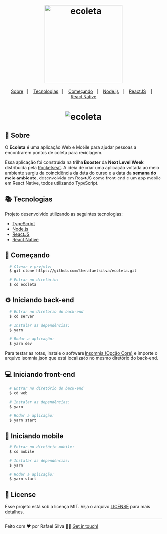 <h1 align="center">
    <img alt="ecoleta" src="https://ik.imagekit.io/wxjs8ddgsv/logo_8saCUID-F.png" width="250px" />
</h1>

<p align="center">
  <a href="#page_with_curl-sobre">Sobre</a>&nbsp;&nbsp;&nbsp;|&nbsp;&nbsp;&nbsp;
  <a href="#books-requisitos">Tecnologias</a>&nbsp;&nbsp;&nbsp;|&nbsp;&nbsp;&nbsp;
  <a href="#rocket-começando">Começando</a>&nbsp;&nbsp;&nbsp;|&nbsp;&nbsp;&nbsp;
  <a href="#gear-iniciando-back-end">Node.js</a>&nbsp;&nbsp;&nbsp;|&nbsp;&nbsp;&nbsp;
  <a href="#computer-iniciando-front-end">ReactJS</a> &nbsp;&nbsp;&nbsp;|&nbsp;&nbsp;&nbsp;
  <a href="#iphone-iniciando-mobile">React Native</a>
</p>

<h1 align="center">
    <img alt="ecoleta" src="https://res.cloudinary.com/therafaelsilva/image/upload/v1591044986/ecoletas_wo9pap.png" />
</h1>

## :page_with_curl: Sobre
O <strong>Ecoleta</strong> é uma aplicação Web e Mobile para ajudar pessoas a encontrarem pontos de coleta para reciclagem.

Essa aplicação foi construída na trilha <strong>Booster</strong> da <strong>Next Level Week</strong> distribuída pela [Rocketseat](https://rocketseat.com.br/). A ideia de criar uma aplicação voltada ao meio ambiente surgiu da coincidência da data do curso e a data da <strong>semana do meio ambiente</strong>, desenvolvida em ReactJS como front-end e um app mobile em React Native, todos utilizando TypeScript.


## :books: Tecnologias
Projeto desenvolvido utilizando as seguintes tecnologias:

- [TypeScript](https://www.typescriptlang.org/)
- [Node.js](https://nodejs.org/en/)
- [ReactJS](https://reactjs.org/)
- [React Native](https://reactnative.dev/)

## :rocket: Começando
``` bash
  # Clonar o projeto:
  $ git clone https://github.com/therafaelsilva/ecoleta.git

  # Entrar no diretório:
  $ cd ecoleta
```

## :gear: Iniciando back-end
```bash
  # Entrar no diretório do back-end:
  $ cd server

  # Instalar as dependências:
  $ yarn

  # Rodar a aplicação:
  $ yarn dev
```

Para testar as rotas, instale o software [Insomnia (Opção Core)](https://insomnia.rest/) e importe o arquivo isomnia.json que está localizado no mesmo diretório do back-end.

## :computer: Iniciando front-end
```bash
  # Entrar no diretório do back-end:
  $ cd web

  # Instalar as dependências:
  $ yarn

  # Rodar a aplicação:
  $ yarn start
```

## :iphone: Iniciando mobile
```bash
  # Entrar no diretório mobile:
  $ cd mobile

  # Instalar as dependências:
  $ yarn

  # Rodar a aplicação:
  $ yarn start
```

## :memo: License

Esse projeto está sob a licença MIT. Veja o arquivo [LICENSE](LICENSE.md) para mais detalhes.

---

Feito com ❤️ por Rafael Silva 👋🏻 [Get in touch!](https://github.com/therafaelsilva)
